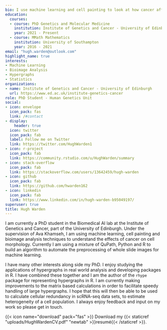 ```yaml
---
bio: I use machine learning and cell painting to look at how cancer affects the morphology of cells.
education:
  courses:
  - course: PhD Genetics and Molecular Medicine
    institution: Institute of Genetics and Cancer - University of Edinburgh
    year: 2021 - Present
  - course: MMath Mathematics
    institution: University of Southampton
    year: 2016 - 2021
email: "hugh.warden@outlook.com"
highlight_name: true
interests:
- Machine Learning
- Bioimage Analysis
- Hypergraphs
- Statistics
organizations:
- name: Institute of Genetics and Cancer - University of Edinburgh
  url: https://www.ed.ac.uk/institute-genetics-cancer
role: PhD Student - Human Genetics Unit
social:
- icon: envelope
  icon_pack: fas
  link: /#contact
- display:
    header: true
  icon: twitter
  icon_pack: fab
  label: Follow me on Twitter
  link: https://twitter.com/HughWarden1
- icon: r-project
  icon_pack: fab
  link: https://community.rstudio.com/u/HughWarden/summary
- icon: stack-overflow
  icon_pack: fab
  link: https://stackoverflow.com/users/13642459/hugh-warden
- icon: github
  icon_pack: fab
  link: https://github.com/hwarden162
- icon: linkedin
  icon_pack: fab
  link: https://www.linkedin.com/in/hugh-warden-b95049197/
superuser: true
title: Hugh Warden
---
```


I am currently a PhD student in the Biomedical AI lab at the Institute of Genetics and Cancer, part of the University of Edinburgh. Under the supervision of Ava Khamseh, I am using machine learning, cell painting and bioimage analysis techniques to understand the effects of cancer on cell morphology. Currently I am using a mixture of QuPath, Python and R to build an algorithm to automate the preprocessing of whole slide images for machine learning.

I have many other interests along side my PhD. I enjoy studying the applications of hypergraphs in real world analysis and developing packages in R. I have combined these together and I am the author of the `rhype` package for representing hypergraphs in R. I am currently making improvements to the matrix based calculations in order to facilitate speedy handling of large hypergraphs. I hope that this will then be able to be used to calculate cellular redundancy in scRNA-seq data sets, to estimate heterogeneity of a cell population. I always enjoy feedback and input on my work so please get in touch.

{{< icon name="download" pack="fas" >}} Download my {{< staticref "uploads/HughWardenCV.pdf" "newtab" >}}resumé{{< /staticref >}}.
